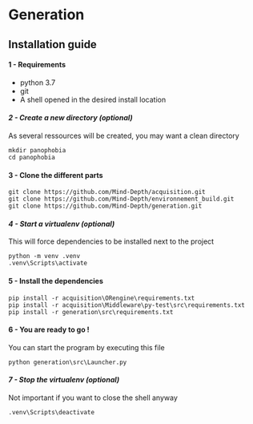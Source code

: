 # Generation

## Installation guide

#### 1 - Requirements

- python 3.7
- git
- A shell opened in the desired install location

#### *2 - Create a new directory (optional)*

As several ressources will be created, you may want a clean directory

```
mkdir panophobia
cd panophobia
```

#### 3 - Clone the different parts

```
git clone https://github.com/Mind-Depth/acquisition.git
git clone https://github.com/Mind-Depth/environnement_build.git
git clone https://github.com/Mind-Depth/generation.git
```

#### *4 - Start a virtualenv (optional)*

This will force dependencies to be installed next to the project

```
python -m venv .venv
.venv\Scripts\activate
```

#### 5 - Install the dependencies

```
pip install -r acquisition\ORengine\requirements.txt
pip install -r acquisition\Middleware\py-test\src\requirements.txt
pip install -r generation\src\requirements.txt
```

#### 6 - You are ready to go !

You can start the program by executing this file

```
python generation\src\Launcher.py
```

#### *7 - Stop the virtualenv (optional)*

Not important if you want to close the shell anyway

```
.venv\Scripts\deactivate
```
